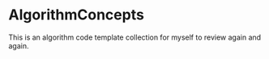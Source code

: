 # AlgorithmConcepts
This is an algorithm code template  collection for myself to review again and again.
